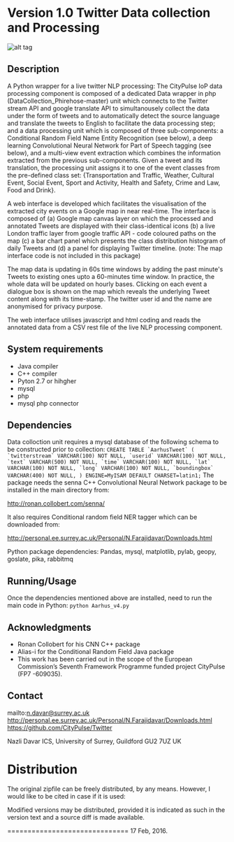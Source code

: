 # Version 1.0 Twitter Data collection and Processing


![alt tag](https://github.com/CityPulse/Twitter/blob/master/TwitterAnalysisMap.png)

## Description

A Python wrapper for a live twitter NLP processing: 
The CityPulse IoP data processing component is composed of a dedicated Data wrapper in php (DataCollection_Phirehose-master) unit which connects to the Twitter stream API and google translate API to simultanousely collect the data under the form of tweets and to automatically detect the source language and translate the tweets to English to facilitate the data processing step; and a data processing unit which is composed of three sub-components: a Conditional Random Field Name Entity Recognition (see below), a deep learning Convolutional Neural Network for Part of Speech tagging (see below), and a multi-view event extraction which combines the information extracted from the previous sub-components. Given a tweet and its translation, the processing unit assigns it to one of the event classes from the pre-defined class set: {Transportation and Traffic, Weather, Cultural Event, Social Event, Sport and Activity, Health and Safety, Crime and Law, Food and Drink}. 

A web interface is developed which facilitates the visualisation of the extracted city events on a Google map in near real-time. The interface is composed of (a) Google map canvas layer on which the processed and annotated Tweets are displayed with their class-identical icons (b) a live London traffic layer from google traffic API - code coloured paths on the map (c) a bar chart panel which presents the class distribution histogram of daily Tweets and (d) a panel for displaying Twitter timeline. (note: The map interface code is not included in this package)

The map data is updating in 60s time windows by adding the past minute's Tweets to existing ones upto a 60-minutes time window. In practice, the whole data will be updated on hourly bases. Clicking on each event a dialogue box is shown on the map which 	reveals the underlying Tweet content along with its time-stamp. The twitter user id and the name are anonymised for privacy purpose.

The web interface utilises javascript and html coding and reads the annotated data from a CSV rest file of the live NLP processing component.


## System requirements
- Java compiler
- C++ compiler
- Pyton 2.7 or hihgher
- mysql 
- php
- mysql php connector

    
## Dependencies
Data colloction unit requires a mysql database of the following schema to be constructed prior to collection:
	```
	CREATE TABLE `AarhusTweet` (
     `twitterstream` VARCHAR(100) NOT NULL,
     `userid` VARCHAR(100) NOT NULL,
     `text` VARCHAR(500) NOT NULL,
     `time` VARCHAR(100) NOT NULL,
     `lat` VARCHAR(100) NOT NULL,
     `long` VARCHAR(100) NOT NULL,
     `boundingbox` VARCHAR(400) NOT NULL,
    ) ENGINE=MyISAM DEFAULT CHARSET=latin1;
	```
The package needs the senna C++ Convolutional Neural Network package to be installed in the main directory from: 

http://ronan.collobert.com/senna/

It also requires Conditional random field NER tagger which can be downloaded from: 

http://personal.ee.surrey.ac.uk/Personal/N.Farajidavar/Downloads.html

Python package dependencies: Pandas, mysql, matplotlib, pylab, geopy, goslate, pika, rabbitmq

## Running/Usage
Once the dependencies mentioned above are installed, need to run the main code in Python:
	``` python Aarhus_v4.py	```

## Acknowledgments
- Ronan Collobert for his CNN C++ package
- Alias-i for the Conditional Random Field Java package 
- This work has been carried out in the scope of the European Commission’s Seventh Framework Programme funded project CityPulse (FP7	    -609035).

    
## Contact

mailto:n.davar@surrey.ac.uk
http://personal.ee.surrey.ac.uk/Personal/N.Farajidavar/Downloads.html
https://github.com/CityPulse/Twitter

Nazli Davar
ICS, University of Surrey,
Guildford
GU2 7UZ
UK

# Distribution

The original zipfile can be freely distributed, by any means.  However,
I would like to be cited in case if it is used:

Modified versions may be distributed, provided it is indicated as such
in the version text and a source diff is made available.  

==============================
17 Feb, 2016.

